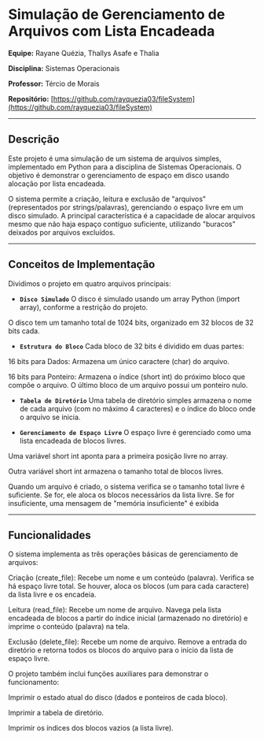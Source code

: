 # Simulação de Gerenciamento de Arquivos com Lista Encadeada

**Equipe:** Rayane Quézia, Thallys Asafe e Thalia

**Disciplina:** Sistemas Operacionais

**Professor:** Tércio de Morais

**Repositório:** [https://github.com/rayquezia03/fileSystem](https://github.com/rayquezia03/fileSystem)

---

## Descrição

Este projeto é uma simulação de um sistema de arquivos simples, implementado em Python para a disciplina de Sistemas Operacionais. O objetivo é demonstrar o gerenciamento de espaço em disco usando alocação por lista encadeada.

O sistema permite a criação, leitura e exclusão de "arquivos" (representados por strings/palavras), gerenciando o espaço livre em um disco simulado. A principal característica é a capacidade de alocar arquivos mesmo que não haja espaço contíguo suficiente, utilizando "buracos" deixados por arquivos excluídos.

---

## Conceitos de Implementação

Dividimos o projeto em quatro arquivos principais:

* **`Disco Simulado`**
  O disco é simulado usando um array Python (import array), conforme a restrição do projeto.

O disco tem um tamanho total de 1024 bits, organizado em 32 blocos de 32 bits cada.

* **`Estrutura do Bloco`**
Cada bloco de 32 bits é dividido em duas partes:

16 bits para Dados: Armazena um único caractere (char) do arquivo.

16 bits para Ponteiro: Armazena o índice (short int) do próximo bloco que compõe o arquivo. O último bloco de um arquivo possui um ponteiro nulo.

* **`Tabela de Diretório`**
  Uma tabela de diretório simples armazena o nome de cada arquivo (com no máximo 4 caracteres) e o índice do bloco onde o arquivo se inicia.

* **`Gerenciamento de Espaço Livre`**
O espaço livre é gerenciado como uma lista encadeada de blocos livres.

Uma variável short int aponta para a primeira posição livre no array.

Outra variável short int armazena o tamanho total de blocos livres.

Quando um arquivo é criado, o sistema verifica se o tamanho total livre é suficiente. Se for, ele aloca os blocos necessários da lista livre. Se for insuficiente, uma mensagem de "memória insuficiente" é exibida

---

## Funcionalidades

O sistema implementa as três operações básicas de gerenciamento de arquivos:

Criação (create_file): Recebe um nome e um conteúdo (palavra). Verifica se há espaço livre total. Se houver, aloca os blocos (um para cada caractere) da lista livre e os encadeia.

Leitura (read_file): Recebe um nome de arquivo. Navega pela lista encadeada de blocos a partir do índice inicial (armazenado no diretório) e imprime o conteúdo (palavra) na tela.

Exclusão (delete_file): Recebe um nome de arquivo. Remove a entrada do diretório e retorna todos os blocos do arquivo para o início da lista de espaço livre.

O projeto também inclui funções auxiliares para demonstrar o funcionamento:

Imprimir o estado atual do disco (dados e ponteiros de cada bloco).

Imprimir a tabela de diretório.

Imprimir os índices dos blocos vazios (a lista livre).